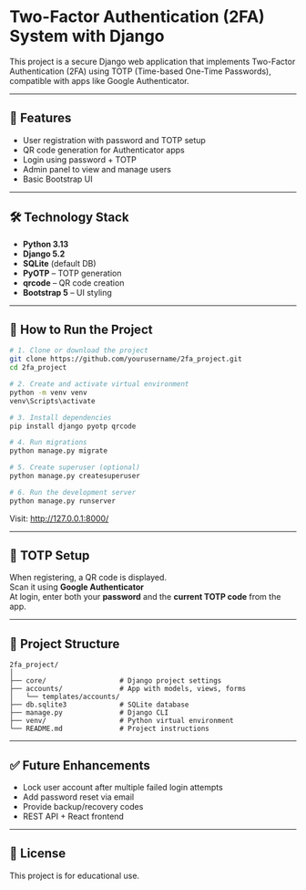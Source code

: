 # Two-Factor Authentication (2FA) System with Django

This project is a secure Django web application that implements Two-Factor Authentication (2FA) using TOTP (Time-based One-Time Passwords), compatible with apps like Google Authenticator.

---

## 🔐 Features

- User registration with password and TOTP setup  
- QR code generation for Authenticator apps  
- Login using password + TOTP  
- Admin panel to view and manage users  
- Basic Bootstrap UI  

---

## 🛠️ Technology Stack

- **Python 3.13**
- **Django 5.2**
- **SQLite** (default DB)
- **PyOTP** – TOTP generation
- **qrcode** – QR code creation
- **Bootstrap 5** – UI styling

---

## 🚀 How to Run the Project

```bash
# 1. Clone or download the project
git clone https://github.com/yourusername/2fa_project.git
cd 2fa_project

# 2. Create and activate virtual environment
python -m venv venv
venv\Scripts\activate

# 3. Install dependencies
pip install django pyotp qrcode

# 4. Run migrations
python manage.py migrate

# 5. Create superuser (optional)
python manage.py createsuperuser

# 6. Run the development server
python manage.py runserver
```

Visit: http://127.0.0.1:8000/

---

## 📱 TOTP Setup

When registering, a QR code is displayed.  
Scan it using **Google Authenticator**   
At login, enter both your **password** and the **current TOTP code** from the app.

---

## 📂 Project Structure

```
2fa_project/
│
├── core/                  # Django project settings
├── accounts/              # App with models, views, forms
│   └── templates/accounts/
├── db.sqlite3             # SQLite database
├── manage.py              # Django CLI
├── venv/                  # Python virtual environment
└── README.md              # Project instructions
```

---

## ✅ Future Enhancements

- Lock user account after multiple failed login attempts  
- Add password reset via email  
- Provide backup/recovery codes  
- REST API + React frontend  

---

## 📄 License

This project is for educational use.
